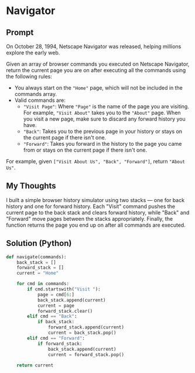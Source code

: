 

#  Navigator
## Prompt
On October 28, 1994, Netscape Navigator was released, helping millions explore the early web.

Given an array of browser commands you executed on Netscape Navigator, return the current page you are on after executing all the commands using the following rules:

-   You always start on the  `"Home"`  page, which will not be included in the commands array.
-   Valid commands are:
    -   `"Visit Page"`: Where  `"Page"`  is the name of the page you are visiting. For example,  `"Visit About"`  takes you to the  `"About"`  page. When you visit a new page, make sure to discard any forward history you have.
    -   `"Back"`: Takes you to the previous page in your history or stays on the current page if there isn't one.
    -   `"Forward"`: Takes you forward in the history to the page you came from or stays on the current page if there isn't one.

For example, given  `["Visit About Us", "Back", "Forward"]`, return  `"About Us"`.

## My Thoughts
I built a simple browser history simulator using two stacks — one for back history and one for forward history. Each "Visit" command pushes the current page to the back stack and clears forward history, while "Back" and "Forward" move pages between the stacks appropriately. Finally, the function returns the page you end up on after all commands are executed.

## Solution (Python)
```python
def navigate(commands):
	back_stack = []
	forward_stack = []
	current = "Home"

	for cmd in commands:
		if cmd.startswith("Visit "):
			page = cmd[6:]
			back_stack.append(current)
			current = page
			forward_stack.clear()
		elif cmd == "Back":
			if back_stack:
				forward_stack.append(current)
				current = back_stack.pop()
		elif cmd == "Forward":
			if forward_stack:
				back_stack.append(current)
				current = forward_stack.pop()
				
	return current
```

